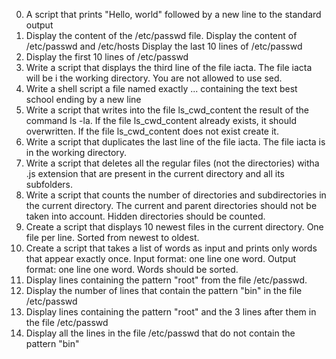 0. A script that prints "Hello, world" followed by a new line to the standard output
2. Display the content of the /etc/passwd file.
Display the content of /etc/passwd and /etc/hosts
Display the last 10 lines of /etc/passwd
5. Display the first 10 lines of /etc/passwd
6. Write a script that displays the third line of the file iacta. The file iacta will be i the working directory. You are not allowed to use sed.
7. Write a shell script a file named exactly ... containing the text best school ending by a new line
8. Write a script that writes into the file ls_cwd_content the result of the command ls -la. If the file ls_cwd_content already exists, it should overwritten. If the file ls_cwd_content does not exist create it.
9. Write a script that duplicates the last line of the file iacta. The file iacta is in the working directory.
10. Write a script that deletes all the regular files (not the directories) witha .js extension that are present in the current directory and all its subfolders.
11. Write a script that counts the number of directories and subdirectories in the current directory. The current and parent directories should not be taken into account. Hidden directories should be counted.
12. Create a script that displays 10 newest files in the current directory. One file per line. Sorted from newest to oldest.
13. Create a script that takes a list of words as input and prints only words that appear exactly once. Input format: one line one word. Output format: one line one word. Words should be sorted.
14. Display lines containing the pattern "root" from the file /etc/passwd.
15. Display the number of lines that contain the pattern "bin" in the file /etc/passwd
16. Display lines containing the pattern "root" and the 3 lines after them in the file /etc/passwd
16. Display all the lines in the file /etc/passwd that do not contain the pattern "bin"
